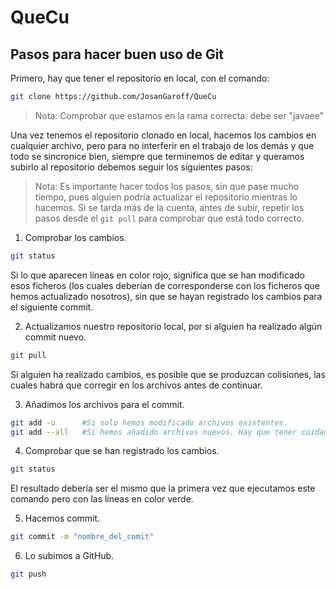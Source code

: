 # QueCu

## Pasos para hacer buen uso de Git

Primero, hay que tener el repositorio en local, con el comando:

```bash
git clone https://github.com/JosanGaroff/QueCu
```
> Nota: Comprobar que estamos en la rama correcta: debe ser "javaee"

Una vez tenemos el repositorio clonado en local, hacemos los cambios en cualquier archivo, pero para no interferir en el trabajo de los demás y que todo se sincronice bien, siempre que terminemos de editar y queramos subirlo al repositorio debemos seguir los siguientes pasos:

> Nota: Es importante hacer todos los pasos, sin que pase mucho tiempo, pues alguien podría actualizar el repositorio mientras lo hacemos. Si se tarda más de la cuenta, antes de subir, repetir los pasos desde el ```git pull``` para comprobar que está todo correcto.

1. Comprobar los cambios.

```bash
git status
```

Si lo que aparecen líneas en color rojo, significa que se han modificado esos ficheros (los cuales deberían de corresponderse con los ficheros que hemos actualizado nosotros), sin que se hayan registrado los cambios para el siguiente commit.

2. Actualizamos nuestro repositorio local, por si alguien ha realizado algún commit nuevo.

```bash
git pull
```

Si alguien ha realizado cambios, es posible que se produzcan colisiones, las cuales habrá que corregir en los archivos antes de continuar.

3. Añadimos los archivos para el commit.

```bash
git add -u      #Si solo hemos modificado archivos existentes.
git add --all   #Si hemos añadido archivos nuevos. Hay que tener cuidado con esto.
```

4. Comprobar que se han registrado los cambios.

```bash
git status
```

El resultado debería ser el mismo que la primera vez que ejecutamos este comando pero con las líneas en color verde.

5. Hacemos commit.

```bash
git commit -m "nombre_del_comit"
```

6. Lo subimos a GitHub.

```bash
git push
```
